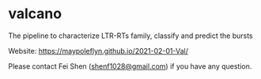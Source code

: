 # valcano
The pipeline to characterize LTR-RTs family, classify and predict the bursts

Website:
https://maypoleflyn.github.io/2021-02-01-Val/





Please contact Fei Shen (shenf1028@gmail.com) if you have any question.





